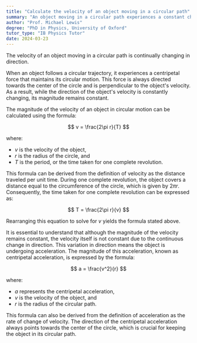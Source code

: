 ```yaml
---
title: "Calculate the velocity of an object moving in a circular path"
summary: "An object moving in a circular path experiences a constant change in the direction of its velocity, indicating that its speed may remain constant while its velocity is not."
author: "Prof. Michael Lewis"
degree: "PhD in Physics, University of Oxford"
tutor_type: "IB Physics Tutor"
date: 2024-03-23
---
```


The velocity of an object moving in a circular path is continually changing in direction.

When an object follows a circular trajectory, it experiences a centripetal force that maintains its circular motion. This force is always directed towards the center of the circle and is perpendicular to the object's velocity. As a result, while the direction of the object's velocity is constantly changing, its magnitude remains constant.

The magnitude of the velocity of an object in circular motion can be calculated using the formula:

$$
v = \frac{2\pi r}{T}
$$

where:
- $v$ is the velocity of the object,
- $r$ is the radius of the circle, and
- $T$ is the period, or the time taken for one complete revolution.

This formula can be derived from the definition of velocity as the distance traveled per unit time. During one complete revolution, the object covers a distance equal to the circumference of the circle, which is given by $2\pi r$. Consequently, the time taken for one complete revolution can be expressed as:

$$
T = \frac{2\pi r}{v}
$$

Rearranging this equation to solve for $v$ yields the formula stated above.

It is essential to understand that although the magnitude of the velocity remains constant, the velocity itself is not constant due to the continuous change in direction. This variation in direction means the object is undergoing acceleration. The magnitude of this acceleration, known as centripetal acceleration, is expressed by the formula:

$$
a = \frac{v^2}{r}
$$

where:
- $a$ represents the centripetal acceleration,
- $v$ is the velocity of the object, and
- $r$ is the radius of the circular path.

This formula can also be derived from the definition of acceleration as the rate of change of velocity. The direction of the centripetal acceleration always points towards the center of the circle, which is crucial for keeping the object in its circular path.
    